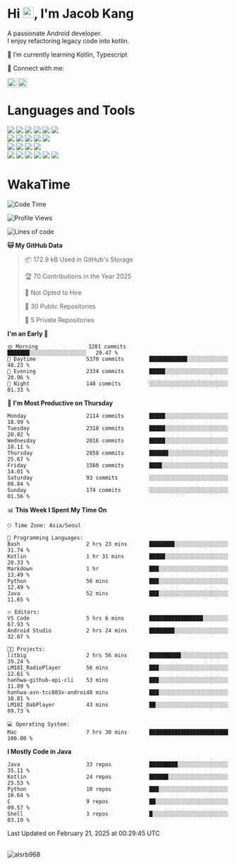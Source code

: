 # Hi <img src="https://media.giphy.com/media/hvRJCLFzcasrR4ia7z/giphy.gif" width="25px">, I'm Jacob Kang
A passionate Android developer.
</br>
I enjoy refactoring legacy code into kotlin.

🌱 I’m currently learning Kotlin, Typescript

🤝 Connect with me:

<a href="https://www.linkedin.com/in/minkyu-kang-b7477b1b2/"><img align="left" src="https://raw.githubusercontent.com/yushi1007/yushi1007/main/images/linkedin.svg" alt="Minkyu Kang | LinkedIn" width="21px"/></a>
<a href="https://www.instagram.com/_jacob_kang/"><img align="left" src="https://raw.githubusercontent.com/yushi1007/yushi1007/main/images/instagram.svg" alt="Jacob Kang | Instagram" width="21px"/></a>

</br>

# Languages and Tools

<div align="left">
<img src="https://img.shields.io/badge/java-007396?logo=java&logoColor=white"/>
<img src="https://img.shields.io/badge/kotlin-7F52FF?logo=kotlin&logoColor=white"/>
<img src="https://img.shields.io/badge/python-3776AB?logo=python&logoColor=white"/>
<img src="https://img.shields.io/badge/bash shell-4EAA25?logo=gnubash&logoColor=white"/>
<img src="https://img.shields.io/badge/c-A8B9CC?logo=c&logoColor=white"/>
<img src="https://img.shields.io/badge/c++-00599C?logo=c%2b%2b&logoColor=white"/>
</div>
<div align="left">
<img src="https://img.shields.io/badge/git-F05032?logo=git&logoColor=white"/>
<img src="https://img.shields.io/badge/github-181717?logo=github&logoColor=white"/>
<img src="https://img.shields.io/badge/mysql-4479A1?logo=mysql&logoColor=white"/>
<img src="https://img.shields.io/badge/sqlite-003B57?logo=sqlite&logoColor=white"/>
<img src="https://img.shields.io/badge/amazon AWS-232F3E?logo=amazonaws&logoColor=white"/>
</div>
<div align="left">
<img src="https://img.shields.io/badge/android-3DDC84?logo=android&logoColor=white"/>
<img src="https://img.shields.io/badge/linux-FCC624?logo=linux&logoColor=white"/>
<img src="https://img.shields.io/badge/flask-000000?logo=flask&logoColor=white"/>
<img src="https://img.shields.io/badge/arduino-00979D?logo=arduino&logoColor=white"/>
</div>
<div align="left">
<img src="https://img.shields.io/badge/slack-4A154B?logo=slack&logoColor=white"/>
<img src="https://img.shields.io/badge/notion-000000?logo=notion&logoColor=white"/>
<img src="https://img.shields.io/badge/jira-0052CC?logo=jira&logoColor=white"/>
<img src="https://img.shields.io/badge/postman-FF6C37?logo=postman&logoColor=white"/>
<img src="https://img.shields.io/badge/intellij-000000?logo=intellijidea&logoColor=white"/>
<img src="https://img.shields.io/badge/pycharm-000000?logo=pycharm&logoColor=white"/>
</div>

# WakaTime

<!--START_SECTION:waka-->
![Code Time](http://img.shields.io/badge/Code%20Time-4%2C648%20hrs%2039%20mins-blue)

![Profile Views](http://img.shields.io/badge/Profile%20Views-0-blue)

![Lines of code](https://img.shields.io/badge/From%20Hello%20World%20I%27ve%20Written-5.2%20million%20lines%20of%20code-blue)

**🐱 My GitHub Data** 

> 📦 172.9 kB Used in GitHub's Storage 
 > 
> 🏆 70 Contributions in the Year 2025
 > 
> 🚫 Not Opted to Hire
 > 
> 📜 30 Public Repositories 
 > 
> 🔑 5 Private Repositories 
 > 
**I'm an Early 🐤** 

```text
🌞 Morning                3281 commits        ███████░░░░░░░░░░░░░░░░░░   29.47 % 
🌆 Daytime                5370 commits        ████████████░░░░░░░░░░░░░   48.23 % 
🌃 Evening                2334 commits        █████░░░░░░░░░░░░░░░░░░░░   20.96 % 
🌙 Night                  148 commits         ░░░░░░░░░░░░░░░░░░░░░░░░░   01.33 % 
```
📅 **I'm Most Productive on Thursday** 

```text
Monday                   2114 commits        █████░░░░░░░░░░░░░░░░░░░░   18.99 % 
Tuesday                  2318 commits        █████░░░░░░░░░░░░░░░░░░░░   20.82 % 
Wednesday                2016 commits        █████░░░░░░░░░░░░░░░░░░░░   18.11 % 
Thursday                 2858 commits        ██████░░░░░░░░░░░░░░░░░░░   25.67 % 
Friday                   1560 commits        ████░░░░░░░░░░░░░░░░░░░░░   14.01 % 
Saturday                 93 commits          ░░░░░░░░░░░░░░░░░░░░░░░░░   00.84 % 
Sunday                   174 commits         ░░░░░░░░░░░░░░░░░░░░░░░░░   01.56 % 
```


📊 **This Week I Spent My Time On** 

```text
🕑︎ Time Zone: Asia/Seoul

💬 Programming Languages: 
Bash                     2 hrs 23 mins       ████████░░░░░░░░░░░░░░░░░   31.74 % 
Kotlin                   1 hr 31 mins        █████░░░░░░░░░░░░░░░░░░░░   20.33 % 
Markdown                 1 hr                ███░░░░░░░░░░░░░░░░░░░░░░   13.49 % 
Python                   56 mins             ███░░░░░░░░░░░░░░░░░░░░░░   12.49 % 
Java                     52 mins             ███░░░░░░░░░░░░░░░░░░░░░░   11.65 % 

🔥 Editors: 
VS Code                  5 hrs 6 mins        █████████████████░░░░░░░░   67.93 % 
Android Studio           2 hrs 24 mins       ████████░░░░░░░░░░░░░░░░░   32.07 % 

🐱‍💻 Projects: 
litbig                   2 hrs 56 mins       ██████████░░░░░░░░░░░░░░░   39.24 % 
LM18I_RadioPlayer        56 mins             ███░░░░░░░░░░░░░░░░░░░░░░   12.61 % 
hanhwa-github-api-cli    53 mins             ███░░░░░░░░░░░░░░░░░░░░░░   11.89 % 
hanhwa-avn-tcc803x-androi48 mins             ███░░░░░░░░░░░░░░░░░░░░░░   10.81 % 
LM18I_DabPlayer          43 mins             ██░░░░░░░░░░░░░░░░░░░░░░░   09.73 % 

💻 Operating System: 
Mac                      7 hrs 30 mins       █████████████████████████   100.00 % 
```

**I Mostly Code in Java** 

```text
Java                     33 repos            █████████░░░░░░░░░░░░░░░░   35.11 % 
Kotlin                   24 repos            ██████░░░░░░░░░░░░░░░░░░░   25.53 % 
Python                   10 repos            ███░░░░░░░░░░░░░░░░░░░░░░   10.64 % 
C                        9 repos             ██░░░░░░░░░░░░░░░░░░░░░░░   09.57 % 
Shell                    3 repos             █░░░░░░░░░░░░░░░░░░░░░░░░   03.19 % 
```




 Last Updated on February 21, 2025 at 00:29:45 UTC
<!--END_SECTION:waka-->

</br>

<div align="left">
<img align="left" src="https://github-readme-stats.vercel.app/api/top-langs?username=alsrb968&show_icons=true&locale=en&layout=compact&theme=dark" alt="alsrb968" />
</div>
